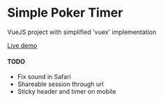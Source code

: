 # Simple Poker Timer

VueJS project with simplified 'vuex' implementation 

[Live demo](http://poker.rumobox.com) 

#### TODO

* Fix sound in Safari
* Shareable session through url
* Sticky header and timer on mobile
